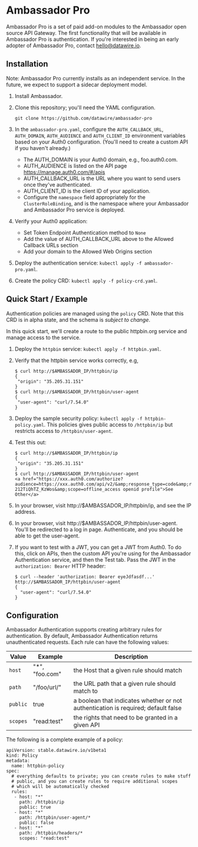# Ambassador Pro

Ambassador Pro is a set of paid add-on modules to the Ambassador open source API Gateway. The first functionality that will be available in Ambassador Pro is authentication. If you're interested in being an early adopter of Ambassador Pro, contact hello@datawire.io.

## Installation

Note: Ambassador Pro currently installs as an independent service. In the future, we expect to support a sidecar deployment model.

1. Install Ambassador.
2. Clone this repository; you'll need the YAML configuration.
   
   ```
   git clone https://github.com/datawire/ambassador-pro
   ```

2. In the `ambassador-pro.yaml`, configure the `AUTH_CALLBACK_URL`, `AUTH_DOMAIN`, `AUTH_AUDIENCE` and `AUTH_CLIENT_ID` environment variables based on your Auth0 configuration. (You'll need to create a custom API if you haven't already.)
   * The AUTH_DOMAIN is your Auth0 domain, e.g., foo.auth0.com.
   * AUTH_AUDIENCE is listed on the API page https://manage.auth0.com/#/apis
   * AUTH_CALLBACK_URL is the URL where you want to send users once they've authenticated.
   * AUTH_CLIENT_ID is the client ID of your application. 
   * Configure the `namespace` field appropriately for the `ClusterRoleBinding`, and is the namespace where your Ambassador and Ambassador Pro service is deployed.
3. Verify your Auth0 application:
   * Set Token Endpoint Authentication method to `None`
   * Add the value of AUTH_CALLBACK_URL above to the Allowed Callback URLs section
   * Add your domain to the Allowed Web Origins section
4. Deploy the authentication service: `kubectl apply -f ambassador-pro.yaml`.
5. Create the policy CRD: `kubectl apply -f policy-crd.yaml`.

## Quick Start / Example

Authentication policies are managed using the `policy` CRD. Note that this CRD is in alpha state, and the schema is *subject to change*.

In this quick start, we'll create a route to the public httpbin.org service and manage access to the service.

1. Deploy the `httpbin` service: `kubectl apply -f httpbin.yaml`.
2. Verify that the httpbin service works correctly, e.g,

   ```
   $ curl http://$AMBASSADOR_IP/httpbin/ip
   {
    "origin": "35.205.31.151"
   }
   $ curl http://$AMBASSADOR_IP/httpbin/user-agent
   {
    "user-agent": "curl/7.54.0"
   }
   ```

3. Deploy the sample security policy: `kubectl apply -f httpbin-policy.yaml`. This policies gives public access to `/httpbin/ip` but restricts access to `/httpbin/user-agent`.
4. Test this out:

   ```
   $ curl http://$AMBASSADOR_IP/httpbin/ip
   {
    "origin": "35.205.31.151"
   }
   $ curl http://$AMBASSADOR_IP/httpbin/user-agent
   <a href="https://xxx.auth0.com/authorize?audience=https://xxx.auth0.com/api/v2/&amp;response_type=code&amp;redirect_uri=http://35.226.13.0/callback&amp;client_id=Z6m3lwCot6GaThT4L142nkOKNPeDe87n&amp;state=eyJhbGciOiJIUzI1NiIsInR5cCI6IkpXVCJ9.eyJleHAiOjE1MzY2OTQ2MjglhdCI6MUzNjY5NDMyOCwianRpIjoiN2FjOThjZTQtYjdjZi00NTU3LTlkYTEtZGJjNzZjYzNjZjg4IiwibmJmIjowLCJwYXRoIjoiL2h0dHBiaW4vdXNi1hZ2VudCJ9.NtBA5deqPn5XI7vonca4tpgYNrM-212TiQhTZ_KzWos&amp;scope=offline_access openid profile">See Other</a>
   ```

5. In your browser, visit http://$AMBASSADOR_IP/httpbin/ip, and see the IP address.

6. In your browser, visit http://$AMBASSADOR_IP/httpbin/user-agent. You'll be redirected to a log in page. Authenticate, and you should be able to get the user-agent.

7. If you want to test with a JWT, you can get a JWT from Auth0. To do this, click on APIs, then the custom API you're using for the Ambassador Authentication service, and then the Test tab. Pass the JWT in the `authorization: Bearer` HTTP header:

   ```
   $ curl --header 'authorization: Bearer eyeJdfasdf...' http://$AMBASSADOR_IP/httpbin/user-agent
   {
     "user-agent": "curl/7.54.0"
   }
   ```

## Configuration

Ambassador Authentication supports creating arbitrary rules for authentication. By default, Ambassador Authentication returns unauthenticated requests. Each rule can have the following values:

| Value     | Example    | Description |
| -----     | -------    | -----------                  |
| `host`    | "*", "foo.com" | the Host that a given rule should match |
| `path`    | "/foo/url/"    | the URL path that a given rule should match to |
| `public`  | true           | a boolean that indicates whether or not authentication is required; default false |
| `scopes`  | "read:test" | the rights that need to be granted in a given API |

The following is a complete example of a policy:

```
apiVersion: stable.datawire.io/v1beta1
kind: Policy
metadata:
  name: httpbin-policy
spec:
  # everything defaults to private; you can create rules to make stuff
  # public, and you can create rules to require additional scopes
  # which will be automatically checked
  rules:
   - host: "*"
     path: /httpbin/ip
     public: true
   - host: "*"
     path: /httpbin/user-agent/*
     public: false
   - host: "*"
     path: /httpbin/headers/*
     scopes: "read:test"
```